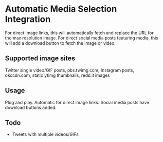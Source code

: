 # Automatic Media Selection Integration
For direct image links, this will automatically fetch and replace the URL for the max resolution image. For direct social media posts featuring media, this will add a download button to fetch the image or video.
## Supported image sites
Twitter single video/GIF posts, pbs.twimg.com, Instagram posts, okccdn.com, static ytimg thumbnails, redd.it images
## Usage
Plug and play. Automatic for direct image links. Social media posts have download buttons added.
## Todo
* Tweets with multiple videos/GIFs